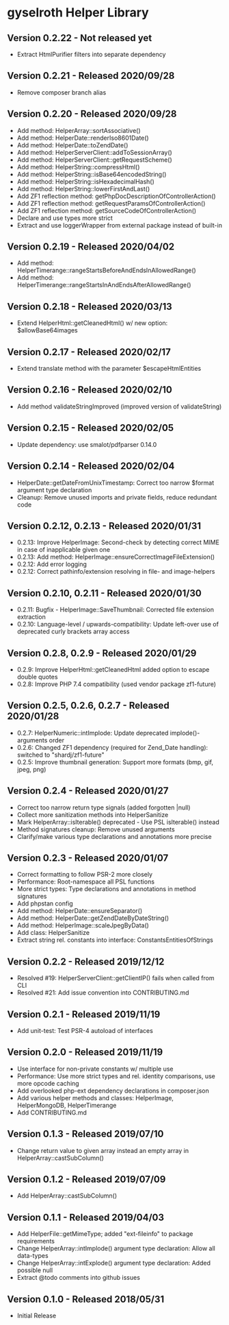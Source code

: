 gyselroth Helper Library
========================

Version 0.2.22 - Not released yet
---------------------------------
* Extract HtmlPurifier filters into separate dependency

Version 0.2.21 - Released 2020/09/28
------------------------------------
* Remove composer branch alias

Version 0.2.20 - Released 2020/09/28
------------------------------------
* Add method: HelperArray::sortAssociative()
* Add method: HelperDate::renderIso8601Date()
* Add method: HelperDate::toZendDate()
* Add method: HelperServerClient::addToSessionArray()
* Add method: HelperServerClient::getRequestScheme()
* Add method: HelperString::compressHtml()
* Add method: HelperString::isBase64encodedString()
* Add method: HelperString::isHexadecimalHash()
* Add method: HelperString::lowerFirstAndLast()
* Add ZF1 reflection method: getPhpDocDescriptionOfControllerAction()
* Add ZF1 reflection method: getRequestParamsOfControllerAction()
* Add ZF1 reflection method: getSourceCodeOfControllerAction()
* Declare and use types more strict
* Extract and use loggerWrapper from external package instead of built-in

Version 0.2.19 - Released 2020/04/02
------------------------------------
* Add method: HelperTimerange::rangeStartsBeforeAndEndsInAllowedRange()
* Add method: HelperTimerange::rangeStartsInAndEndsAfterAllowedRange()

Version 0.2.18 - Released 2020/03/13
------------------------------------
* Extend HelperHtml::getCleanedHtml() w/ new option: $allowBase64images

Version 0.2.17 - Released 2020/02/17
------------------------------------
* Extend translate method with the parameter $escapeHtmlEntities

Version 0.2.16 - Released 2020/02/10
------------------------------------
* Add method validateStringImproved (improved version of validateString)

Version 0.2.15 - Released 2020/02/05
------------------------------------
* Update dependency: use smalot/pdfparser 0.14.0

Version 0.2.14 - Released 2020/02/04
------------------------------------
* HelperDate::getDateFromUnixTimestamp: Correct too narrow $format argument type declaration 
* Cleanup: Remove unused imports and private fields, reduce redundant code

Version 0.2.12, 0.2.13 - Released 2020/01/31
--------------------------------------------
* 0.2.13: Improve HelperImage: Second-check by detecting correct MIME in case of inapplicable given one
* 0.2.13: Add method: HelperImage::ensureCorrectImageFileExtension()
* 0.2.12: Add error logging 
* 0.2.12: Correct pathinfo/extension resolving in file- and image-helpers 

Version 0.2.10, 0.2.11 - Released 2020/01/30
--------------------------------------------
* 0.2.11: Bugfix - HelperImage::SaveThumbnail: Corrected file extension extraction
* 0.2.10: Language-level / upwards-compatibility: Update left-over use of deprecated curly brackets array access

Version 0.2.8, 0.2.9 - Released 2020/01/29
------------------------------------------
* 0.2.9: Improve HelperHtml::getCleanedHtml added option to escape double quotes
* 0.2.8: Improve PHP 7.4 compatibility (used vendor package zf1-future)

Version 0.2.5, 0.2.6, 0.2.7 - Released 2020/01/28
-------------------------------------------------
* 0.2.7: HelperNumeric::intImplode: Update deprecated implode()-arguments order  
* 0.2.6: Changed ZF1 dependency (required for Zend_Date handling): switched to "shardj/zf1-future"  
* 0.2.5: Improve thumbnail generation: Support more formats (bmp, gif, jpeg, png)

Version 0.2.4 - Released 2020/01/27
-----------------------------------
* Correct too narrow return type signals (added forgotten |null)
* Collect more sanitization methods into HelperSanitize 
* Mark HelperArray::isIterable() deprecated - Use PSL isIterable() instead
* Method signatures cleanup: Remove unused arguments
* Clarify/make various type declarations and annotations more precise

Version 0.2.3 - Released 2020/01/07
-----------------------------------
* Correct formatting to follow PSR-2 more closely
* Performance: Root-namespace all PSL functions 
* More strict types: Type declarations and annotations in method signatures 
* Add phpstan config
* Add method: HelperDate::ensureSeparator() 
* Add method: HelperDate::getZendDateByDateString() 
* Add method: HelperImage::scaleJpegByData() 
* Add class: HelperSanitize
* Extract string rel. constants into interface: ConstantsEntitiesOfStrings

Version 0.2.2 - Released 2019/12/12
-----------------------------------
* Resolved #19: HelperServerClient::getClientIP() fails when called from CLI 
* Resolved #21: Add issue convention into CONTRIBUTING.md 

Version 0.2.1 - Released 2019/11/19
-----------------------------------
* Add unit-test: Test PSR-4 autoload of interfaces

Version 0.2.0 - Released 2019/11/19
--------------------------------
* Use interface for non-private constants w/ multiple use
* Performance: Use more strict types and rel. identity comparisons, use more opcode caching
* Add overlooked php-ext dependency declarations in composer.json
* Add various helper methods and classes: HelperImage, HelperMongoDB, HelperTimerange  
* Add CONTRIBUTING.md
 
Version 0.1.3 - Released 2019/07/10
-----------------------------------
* Change return value to given array instead an empty array in HelperArray::castSubColumn()

Version 0.1.2 - Released 2019/07/09 
-----------------------------------
* Add HelperArray::castSubColumn()

Version 0.1.1 - Released 2019/04/03 
-----------------------------------
* Add HelperFile::getMimeType; added "ext-fileinfo" to package requirements
* Change HelperArray::intImplode() argument type declaration: Allow all data-types 
* Change HelperArray::intExplode() argument type declaration: Added possible null
* Extract @todo comments into github issues

Version 0.1.0 - Released 2018/05/31 
-----------------------------------
* Initial Release
